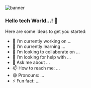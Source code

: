 ![banner](https://user-images.githubusercontent.com/23727056/87433896-78ae9700-c607-11ea-9ca6-9cdbe3f67998.jpg)

 ### Hello tech World...! 👋

Here are some ideas to get you started:

- 🔭 I’m currently working on ...
- 🌱 I’m currently learning ...
- 👯 I’m looking to collaborate on ...
- 🤔 I’m looking for help with ...
- 💬 Ask me about ...
- 📫 How to reach me: ...
- 😄 Pronouns: ...
- ⚡ Fun fact: ...
